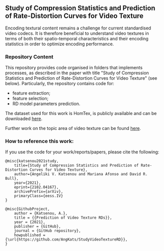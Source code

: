 ## Study of Compression Statistics and Prediction of Rate-Distortion Curves for Video Texture

Encoding textural content remains a challenge for current standardised video codecs. It is therefore beneficial to understand video textures in terms of both their spatio-temporal characteristics and their encoding statistics in order to optimize encoding performance.

### Repository Content
This repository provides code organised in folders that implements processes, as described in the paper with title "Study of Compression Statistics and Prediction of Rate-Distortion Curves for Video Texture" (see below). Particularly, the repository contains code for:
- feature extraction;
- feature selection;
- RD model parameters prediction.

The dataset used for this work is HomTex, is publicly available and can be downloaded [here](https://data.bristol.ac.uk/data/dataset/1h2kpxmxdhccf1gbi2pmvga6qp).

Further work on the topic area of video texture can be found [here](https://angkats.github.io/video-texture/).

### How to reference this work:
If you use the code for your work/reports/papers, please cite the following:
```
@misc{katsenou2021study,
    title={Study of Compression Statistics and Prediction of Rate-Distortion Curves for Video Texture}, 
    author={Angeliki V. Katsenou and Mariana Afonso and David R. Bull},
    year={2021},
    eprint={2102.04167},
    archivePrefix={arXiv},
    primaryClass={eess.IV}
}

@misc{GithubProject,
    author = {Katsenou, A.},
    title = {{Prediction of Video Texture RDs}},
    year = {2021},
    publisher = {GitHub},
    journal = {GitHub repository},
    howpublished = {\url{https://github.com/AngKats/StudyVideoTextureRD}},
}
```

